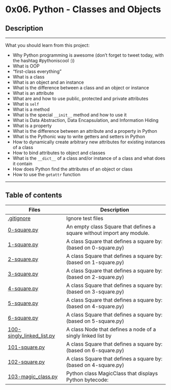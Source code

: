 # 0x06. Python - Classes and Objects

## Description

---
What you should learn from this project:

- Why Python programming is awesome (don’t forget to tweet today, with the hashtag #pythoniscool :)) 
- What is OOP 
- “first-class everything” 
- What is a class 
- What is an object and an instance 
- What is the difference between a class and an object or instance 
- What is an attribute 
- What are and how to use public, protected and private attributes 
- What is ``` self ```
- What is a method 
- What is the special ``` __init__ ``` method and how to use it 
- What is Data Abstraction, Data Encapsulation, and Information Hiding 
- What is a property 
- What is the difference between an attribute and a property in Python 
- What is the Pythonic way to write getters and setters in Python
- How to dynamically create arbitrary new attributes for existing instances of a class
- How to bind attributes to object and classes
- What is the ``` __dict__ ``` of a class and/or instance of a class and what does it contain
- How does Python find the attributes of an object or class
- How to use the ``` getattr ``` function

---

## Table of contents

Files | Description
----------- | -----------
[.gitignore](./.gitignore) | Ignore test files
[0-square.py](./0-square.py) | An empty class Square that defines a square without import any module.
[1-square.py](./1-square.py) | A class Square that defines a square by: (based on 0-square.py)
[2-square.py](./2-square.py) | A class Square that defines a square by: (based on 1-square.py)
[3-square.py](./3-square.py) | A class Square that defines a square by: (based on 2-square.py)
[4-square.py](./4-square.py) | A class Square that defines a square by: (based on 3-square.py)
[5-square.py](./5-square.py) | A class Square that defines a square by: (based on 4-square.py)
[6-square.py](./6-square.py) | A class Square that defines a square by: (based on 5-square.py)
[100-singly_linked_list.py](./100-singly_linked_list.py) | A class Node that defines a node of a singly linked list by
[101-square.py](./101-square.py) | A class Square that defines a square by: (based on 6-square.py) 
[102-square.py](./102-square.py) | A class Square that defines a square by: (based on 4-square.py) 
[103-magic_class.py](./103-magic_class.py) | Python class MagicClass that displays Python bytecode:
